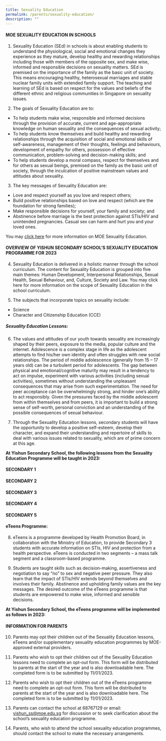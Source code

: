 ```yaml
---
title: Sexuality Education
permalink: /parents/sexuality-education/
description: ""
---
```

#### MOE SEXUALITY EDUCATION IN SCHOOLS

1. Sexuality Education (SEd) in schools is about enabling students to understand the physiological, social and emotional changes they experience as they mature, develop healthy and rewarding relationships including those with members of the opposite sex, and make wise, informed and responsible decisions on sexuality matters. SEd is premised on the importance of the family as the basic unit of society. This means encouraging healthy, heterosexual marriages and stable nuclear family units with extended family support. The teaching and learning of SEd is based on respect for the values and beliefs of the different ethnic and religious communities in Singapore on sexuality issues.

2. The goals of Sexuality Education are to:

* To help students make wise, responsible and informed decisions through the provision of accurate, current and age-appropriate knowledge on human sexuality and the consequences of sexual activity;
* To help students know themselves and build healthy and rewarding relationships through the acquisition of social and emotional skills of self-awareness, management of their thoughts, feelings and behaviours, development of empathy for others, possession of effective communication, problem-solving and decision-making skills; and
* To help students develop a moral compass, respect for themselves and for others as sexual beings, premised on the family as the basic unit of society, through the inculcation of positive mainstream values and attitudes about sexuality. 

3. The key messages of Sexuality Education are:
* Love and respect yourself as you love and respect others;
* Build positive relationships based on love and respect (which are the foundation for strong families);
* Make responsible decisions for yourself, your family and society; and
* Abstinence before marriage is the best protection against STIs/HIV and unintended pregnancies. Casual sex can harm and hurt you and your loved ones.

You may [click here](https://www.moe.gov.sg/education-in-sg/our-programmes/sexuality-education) for more information on MOE Sexuality Education.

#### OVERVIEW OF YISHUN SECONDARY SCHOOL’S SEXUALITY EDUCATION PROGRAMME FOR 2023

4. Sexuality Education is delivered in a holistic manner through the school curriculum. The content for Sexuality Education is grouped into five main themes: Human Development, Interpersonal Relationships, Sexual Health, Sexual Behaviour, and, Culture, Society and Law. You may click here for more information on the scope of Sexuality Education in the school curriculum.

5. The subjects that incorporate topics on sexuality include:
* Science
* Character and Citizenship Education (CCE)

##### Sexuality Education Lessons:

6. The values and attitudes of our youth towards sexuality are increasingly shaped by their peers, exposure to the media, popular culture and the internet. Adolescence is a complex stage in life as the adolescent attempts to find his/her own identity and often struggles with new social relationships. The period of middle adolescence (generally from 15 – 17 years old) can be a turbulent period for adolescents. The gap between physical and emotional/cognitive maturity may result in a tendency to act on impulse, experiment with various activities (including sexual activities), sometimes without understanding the unpleasant consequences that may arise from such experimentation. The need for peer acceptance can be overwhelmingly strong, and hinder one’s ability to act responsibly.  Given the pressures faced by the middle adolescent from within themselves and from peers, it is important to build a strong sense of self-worth, personal conviction and an understanding of the possible consequences of sexual behaviour. 

7. Through the Sexuality Education lessons, secondary students will have the opportunity to develop a positive self-esteem, develop their character, and expand their understanding and repertoire of skills to deal with various issues related to sexuality, which are of prime concern at this age. 

**At Yishun Secondary School, the following lessons from the Sexuality Education Programme will be taught in 2023:**

#### SECONDARY 1


#### SECONDARY 2



#### SECONDARY 3



#### SECONDARY 4




#### SECONDARY 5





#### eTeens Programme:

8. eTeens is a programme developed by Health Promotion Board, in collaboration with the Ministry of Education, to provide Secondary 3 students with accurate information on STIs, HIV and protection from a health perspective. eTeens is conducted in two segments – a mass talk segment and a classroom-based programme.

9. Students are taught skills such as decision-making, assertiveness and negotiation to say “no” to sex and negative peer pressure. They also learn that the impact of STIs/HIV extends beyond themselves and involves their family. Abstinence and upholding family values are the key messages. The desired outcome of the eTeens programme is that students are empowered to make wise, informed and sensible decisions.

**At Yishun Secondary School, the eTeens programme will be implemented as follows in 2023:**





#### INFORMATION FOR PARENTS

10. Parents may opt their children out of the Sexuality Education lessons, eTeens and/or supplementary sexuality education programmes by MOE-approved external providers. 

11. Parents who wish to opt their children out of the Sexuality Education lessons need to complete an opt-out form. This form will be distributed to parents at the start of the year and is also downloadable here. The completed form is to be submitted by 11/01/2023.

12. Parents who wish to opt their children out of the eTeens programme need to complete an opt-out form. This form will be distributed to parents at the start of the year and is also downloadable here. The completed form is to be submitted by 11/01/2023.

13. Parents can contact the school at 68767129 or email: [yishun_ss@moe.edu.sg](mailto:yishun_ss@moe.edu.sg) for discussion or to seek clarification about the school’s sexuality education programme.

14. Parents, who wish to attend the school sexuality education programmes, should contact the school to make the necessary arrangements.